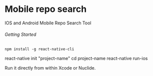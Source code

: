 # Mobile repo search
IOS and Android Mobile Repo Search Tool


###### Getting Started

`npm install -g react-native-cli` 

react-native init "project-name"
cd project-name 
react-native run-ios


Run it directly from within Xcode or Nuclide.
